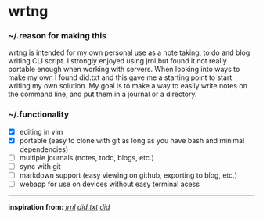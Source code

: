 # wrtng

### ~/.reason for making this
wrtng is intended for my own personal use as a note taking, to do and blog writing CLI script. I strongly enjoyed using jrnl but found it not really portable enough when working with servers. When looking into ways to make my own I found did.txt and this gave me a starting point to start writing my own solution. My goal is to make a way to easily write notes on the command line, and put them in a journal or a directory.

### ~/.functionality
- [x] editing in vim 
- [x] portable (easy to clone with git as long as you have bash and minimal dependencies)
- [ ] multiple journals (notes, todo, blogs, etc.)
- [ ] sync with git 
- [ ] markdown support (easy viewing on github, exporting to blog, etc.) 
- [ ] webapp for use on devices without easy terminal acess

---
**inspiration from:**
*[jrnl](https://jrnl.sh/)*
*[did.txt](https://theptrk.com/2018/07/11/did-txt-file/)*
*[did](https://marmelab.com/blog/2018/11/08/a-developers-diary.html)*

